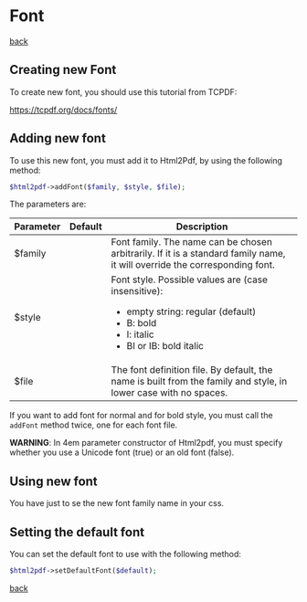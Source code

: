 # Font

[back](./README.md)

## Creating new Font

To create new font, you should use this tutorial from TCPDF:

https://tcpdf.org/docs/fonts/

## Adding new font

To use this new font, you must add it to Html2Pdf, by using the following method:

```php
$html2pdf->addFont($family, $style, $file);
```

The parameters are:

| Parameter | Default | Description                                                                                                                                                          |
| --------- | ------- | -------------------------------------------------------------------------------------------------------------------------------------------------------------------- |
| $family   |         | Font family. The name can be chosen arbitrarily. If it is a standard family name, it will override the corresponding font.                                           |
| $style    |         | Font style. Possible values are (case insensitive):<ul><li>empty string: regular (default)</li><li>B: bold</li><li>I: italic</li><li>BI or IB: bold italic</li></ul> |
| $file     |         | The font definition file. By default, the name is built from the family and style, in lower case with no spaces.                                                     |

If you want to add font for normal and for bold style, you must call the `addFont` method twice, one for each font file.

**WARNING**:
In 4em parameter constructor of Html2pdf, you must specify whether you use a Unicode font (true) or an old font (false).

## Using new font

You have just to se the new font family name in your css.

## Setting the default font

You can set the default font to use with the following method:

```php
$html2pdf->setDefaultFont($default);
```

[back](./README.md)

